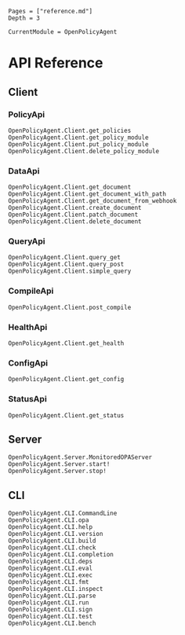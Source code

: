 ```@contents
Pages = ["reference.md"]
Depth = 3
```

```@meta
CurrentModule = OpenPolicyAgent
```

# API Reference

## Client

### PolicyApi

```@docs
OpenPolicyAgent.Client.get_policies
OpenPolicyAgent.Client.get_policy_module
OpenPolicyAgent.Client.put_policy_module
OpenPolicyAgent.Client.delete_policy_module
```

### DataApi

```@docs
OpenPolicyAgent.Client.get_document
OpenPolicyAgent.Client.get_document_with_path
OpenPolicyAgent.Client.get_document_from_webhook
OpenPolicyAgent.Client.create_document
OpenPolicyAgent.Client.patch_document
OpenPolicyAgent.Client.delete_document
```

### QueryApi

```@docs
OpenPolicyAgent.Client.query_get
OpenPolicyAgent.Client.query_post
OpenPolicyAgent.Client.simple_query
```

### CompileApi

```@docs
OpenPolicyAgent.Client.post_compile
```

### HealthApi

```@docs
OpenPolicyAgent.Client.get_health
```

### ConfigApi

```@docs
OpenPolicyAgent.Client.get_config
```

### StatusApi

```@docs
OpenPolicyAgent.Client.get_status
```

## Server

```@docs
OpenPolicyAgent.Server.MonitoredOPAServer
OpenPolicyAgent.Server.start!
OpenPolicyAgent.Server.stop!
```

## CLI

```@docs
OpenPolicyAgent.CLI.CommandLine
OpenPolicyAgent.CLI.opa
OpenPolicyAgent.CLI.help
OpenPolicyAgent.CLI.version
OpenPolicyAgent.CLI.build
OpenPolicyAgent.CLI.check
OpenPolicyAgent.CLI.completion
OpenPolicyAgent.CLI.deps
OpenPolicyAgent.CLI.eval
OpenPolicyAgent.CLI.exec
OpenPolicyAgent.CLI.fmt
OpenPolicyAgent.CLI.inspect
OpenPolicyAgent.CLI.parse
OpenPolicyAgent.CLI.run
OpenPolicyAgent.CLI.sign
OpenPolicyAgent.CLI.test
OpenPolicyAgent.CLI.bench
```
